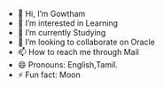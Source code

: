- 👋 Hi, I’m Gowtham
- 👀 I’m interested in Learning 
- 🌱 I’m currently Studying 
- 💞️ I’m looking to collaborate on Oracle
- 📫 How to reach me through Mail
- 😄 Pronouns: English,Tamil.
- ⚡ Fun fact: Moon

<!---
Gowtham1825/Gowtham1825 is a ✨ special ✨ repository because its `README.md` (this file) appears on your GitHub profile.
You can click the Preview link to take a look at your changes.
--->
